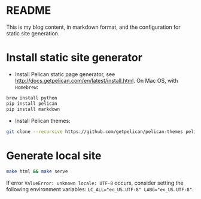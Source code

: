 # README

This is my blog content, in markdown format, and the configuration for static
site generation.


# Install static site generator

- Install Pelican static page generator, see http://docs.getpelican.com/en/latest/install.html.
On Mac OS, with `Homebrew`:
```sh
brew install python
pip install pelican
pip install markdown
```
- Install Pelican themes:
```sh
git clone --recursive https://github.com/getpelican/pelican-themes pelican-themes
```


# Generate local site

```bash
make html && make serve
```

If error `ValueError: unknown locale: UTF-8` occurs, consider setting the
following environment variables: `LC_ALL="en_US.UTF-8" LANG="en_US.UTF-8"`.